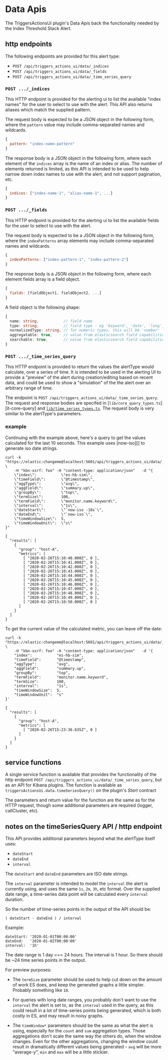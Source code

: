 # Data Apis

The TriggersActionsUi plugin's Data Apis back the functionality needed by the Index Threshold Stack Alert.

## http endpoints

The following endpoints are provided for this alert type:

- `POST /api/triggers_actions_ui/data/_indices`
- `POST /api/triggers_actions_ui/data/_fields`
- `POST /api/triggers_actions_ui/data/_time_series_query`

### `POST .../_indices`

This HTTP endpoint is provided for the alerting ui to list the available
"index names" for the user to select to use with the alert.  This API also
returns aliases which match the supplied pattern.

The request body is expected to be a JSON object in the following form, where the
`pattern` value may include comma-separated names and wildcards.

```js
{
  pattern: "index-name-pattern"
}
```

The response body is a JSON object in the following form, where each element
of the `indices` array is the name of an index or alias.  The number of elements
returned is limited, as this API is intended to be used to help narrow down
index names to use with the alert, and not support pagination, etc.

```js
{
  indices: ["index-name-1", "alias-name-1", ...]
}
```

### `POST .../_fields`

This HTTP endpoint is provided for the alerting ui to list the available
fields for the user to select to use with the alert.

The request body is expected to be a JSON object in the following form, where the
`indexPatterns` array elements may include comma-separated names and wildcards.

```js
{
  indexPatterns: ["index-pattern-1", "index-pattern-2"]
}
```

The response body is a JSON object in the following form, where each element
fields array is a field object.

```js
{
  fields: [fieldObject1, fieldObject2, ...]
}
```

A field object is the following shape:

```typescript
{
  name: string,           // field name
  type: string,           // field type - eg 'keyword', 'date', 'long', etc
  normalizedType: string, // for numeric types, this will be 'number'
  aggregatable: true,     // value from elasticsearch field capabilities
  searchable: true,       // value from elasticsearch field capabilities
}
```

### `POST .../_time_series_query`

This HTTP endpoint is provided to return the values the alertType would calculate,
over a series of time.  It is intended to be used in the alerting UI to 
provide a "preview" of the alert during creation/editing based on recent data,
and could be used to show a "simulation" of the the alert over an arbitrary
range of time.

The endpoint is `POST /api/triggers_actions_ui/data/_time_series_query`.
The request and response bodies are specifed in 
[`lib/core_query_types.ts`][it-core-query]
and
[`lib/time_series_types.ts`][it-timeSeries-types].
The request body is very similar to the alertType's parameters.

### example

Continuing with the example above, here's a query to get the values calculated
for the last 10 seconds.
This example uses [now-iso][] to generate iso date strings.

```console
curl -k  "https://elastic:changeme@localhost:5601/api/triggers_actions_ui/data/_time_series_query" \
    -H "kbn-xsrf: foo" -H "content-type: application/json"   -d "{
    \"index\":           \"es-hb-sim\",
    \"timeField\":       \"@timestamp\",
    \"aggType\":         \"avg\",
    \"aggField\":        \"summary.up\",
    \"groupBy\":         \"top\",
    \"termSize\":        100,
    \"termField\":       \"monitor.name.keyword\",
    \"interval\":        \"1s\",
    \"dateStart\":       \"`now-iso -10s`\",
    \"dateEnd\":         \"`now-iso`\",
    \"timeWindowSize\":  5,
    \"timeWindowUnit\":  \"s\"
}"
```

```
{
  "results": [
    {
      "group": "host-A",
      "metrics": [
        [ "2020-02-26T15:10:40.000Z", 0 ],
        [ "2020-02-26T15:10:41.000Z", 0 ],
        [ "2020-02-26T15:10:42.000Z", 0 ],
        [ "2020-02-26T15:10:43.000Z", 0 ],
        [ "2020-02-26T15:10:44.000Z", 0 ],
        [ "2020-02-26T15:10:45.000Z", 0 ],
        [ "2020-02-26T15:10:46.000Z", 0 ],
        [ "2020-02-26T15:10:47.000Z", 0 ],
        [ "2020-02-26T15:10:48.000Z", 0 ],
        [ "2020-02-26T15:10:49.000Z", 0 ],
        [ "2020-02-26T15:10:50.000Z", 0 ]
      ]
    }
  ]
}
```

To get the current value of the calculated metric, you can leave off the date:

```
curl -k  "https://elastic:changeme@localhost:5601/api/triggers_actions_ui/data/_time_series_query" \
    -H "kbn-xsrf: foo" -H "content-type: application/json"   -d '{
    "index":           "es-hb-sim",
    "timeField":       "@timestamp",
    "aggType":         "avg",
    "aggField":        "summary.up",
    "groupBy":         "top",
    "termField":       "monitor.name.keyword",
    "termSize":        100,
    "interval":        "1s",
    "timeWindowSize":  5,
    "timeWindowUnit":  "s"
}'
```

```
{
  "results": [
    {
      "group": "host-A",
      "metrics": [
        [ "2020-02-26T15:23:36.635Z", 0 ]
      ]
    }
  ]
}
```

[it-timeSeries-types]: lib/time_series_types.ts

## service functions

A single service function is available that provides the functionality
of the http endpoint `POST /api/triggers_actions_ui/data/_time_series_query`,
but as an API for Kibana plugins.  The function is available as
`triggersActionsUi.data.timeSeriesQuery()` on the plugin's _Start_ contract

The parameters and return value for the function are the same as for the HTTP
request, though some additional parameters are required (logger, callCluster,
etc).

## notes on the timeSeriesQuery API / http endpoint

This API provides additional parameters beyond what the alertType itself uses:

- `dateStart`
- `dateEnd`
- `interval`

The `dateStart` and `dateEnd` parameters are ISO date strings.

The `interval` parameter is intended to model the `interval` the alert is
currently using, and uses the same `1s`, `2m`, `3h`, etc format.  Over the
supplied date range, a time-series data point will be calculated every
`interval` duration.

So the number of time-series points in the output of the API should be:

```
( dateStart - dateEnd ) / interval
```

Example: 

```
dateStart: '2020-01-01T00:00:00'
dateEnd:   '2020-01-02T00:00:00'
interval:  '1h'
```

The date range is 1 day === 24 hours.  The interval is 1 hour.  So there should
be ~24 time series points in the output.

For preview purposes:

- The `termSize` parameter should be used to help cut
down on the amount of work ES does, and keep the generated graphs a little
simpler.  Probably something like `10`.

- For queries with long date ranges, you probably don't want to use the
`interval` the alert is set to, as the `interval` used in the query, as this
could result in a lot of time-series points being generated, which is both
costly in ES, and may result in noisy graphs.

- The `timeWindow*` parameters should be the same as what the alert is using, 
especially for the `count` and `sum` aggregation types.  Those aggregations
don't scale the same way the others do, when the window changes.  Even for
the other aggregations, changing the window could result in dramatically
different values being generated - `avg` will be more "average-y", `min`
and `max` will be a little stickier.